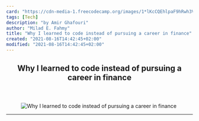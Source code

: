 ```yaml
---
card: "https://cdn-media-1.freecodecamp.org/images/1*lKcCQEhlpaF9hRwh3VY1vQ.jpeg"
tags: [Tech]
description: "by Amir Ghafouri"
author: "Milad E. Fahmy"
title: "Why I learned to code instead of pursuing a career in finance"
created: "2021-08-16T14:42:45+02:00"
modified: "2021-08-16T14:42:45+02:00"
---
```

<div class="site-wrapper">
<main id="site-main" class="site-main outer">
<div class="inner">
<article class="post-full post tag-tech tag-programming tag-finance tag-life-lessons tag-startup ">
<header class="post-full-header">
<h1 class="post-full-title">Why I learned to code instead of pursuing a career in finance</h1>
</header>
<figure class="post-full-image">
<picture>
<source media="(max-width: 700px)" sizes="1px" srcset="data:image/gif;base64,R0lGODlhAQABAIAAAAAAAP///yH5BAEAAAAALAAAAAABAAEAAAIBRAA7 1w">
<source media="(min-width: 701px)" sizes="(max-width: 800px) 400px,
(max-width: 1170px) 700px,
1400px" srcset="https://cdn-media-1.freecodecamp.org/images/1*lKcCQEhlpaF9hRwh3VY1vQ.jpeg 300w,
https://cdn-media-1.freecodecamp.org/images/1*lKcCQEhlpaF9hRwh3VY1vQ.jpeg 600w,
https://cdn-media-1.freecodecamp.org/images/1*lKcCQEhlpaF9hRwh3VY1vQ.jpeg 1000w,
https://cdn-media-1.freecodecamp.org/images/1*lKcCQEhlpaF9hRwh3VY1vQ.jpeg 2000w">
<img onerror="this.style.display='none'" src="https://cdn-media-1.freecodecamp.org/images/1*lKcCQEhlpaF9hRwh3VY1vQ.jpeg" alt="Why I learned to code instead of pursuing a career in finance">
</picture>
</figure>
<section class="post-full-content">
<div class="post-content medium-migrated-article">
</div>
<hr>
</section>
</article>
</div>
</main>
</div>
<!-- Google Tag Manager (noscript) -->
<!-- End Google Tag Manager (noscript) -->
